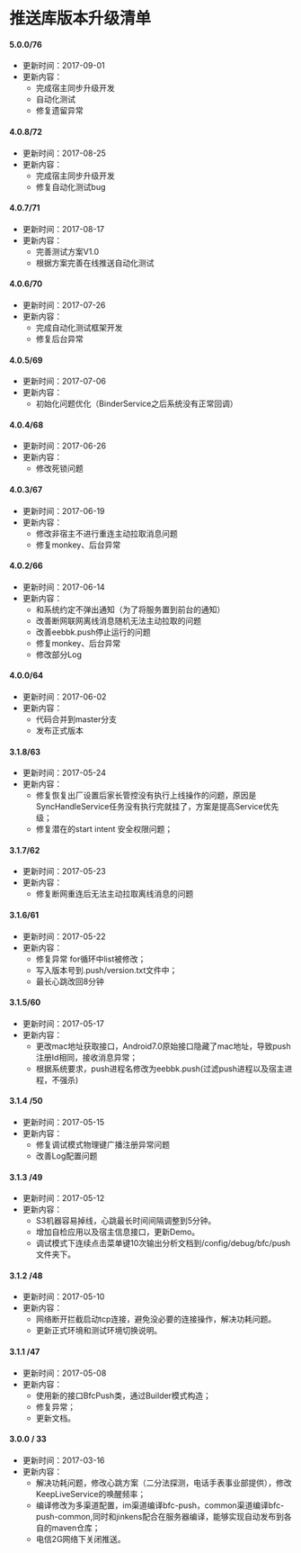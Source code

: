 # 推送库版本升级清单
#### 5.0.0/76
+ 更新时间：2017-09-01
+ 更新内容：
    + 完成宿主同步升级开发
    + 自动化测试
    + 修复遗留异常

#### 4.0.8/72
+ 更新时间：2017-08-25
+ 更新内容：
    + 完成宿主同步升级开发
    + 修复自动化测试bug

#### 4.0.7/71
+ 更新时间：2017-08-17
+ 更新内容：
    + 完善测试方案V1.0
    + 根据方案完善在线推送自动化测试

#### 4.0.6/70
+ 更新时间：2017-07-26
+ 更新内容：
    + 完成自动化测试框架开发
    + 修复后台异常

#### 4.0.5/69
+ 更新时间：2017-07-06
+ 更新内容：
    + 初始化问题优化（BinderService之后系统没有正常回调）
    
#### 4.0.4/68
+ 更新时间：2017-06-26
+ 更新内容：
    + 修改死锁问题
    
#### 4.0.3/67
+ 更新时间：2017-06-19
+ 更新内容：
    + 修改非宿主不进行重连主动拉取消息问题
    + 修复monkey、后台异常
    
#### 4.0.2/66
+ 更新时间：2017-06-14
+ 更新内容：
    + 和系统约定不弹出通知（为了将服务置到前台的通知）
    + 改善断网联网离线消息随机无法主动拉取的问题
    + 改善eebbk.push停止运行的问题
    + 修复monkey、后台异常
    + 修改部分Log

#### 4.0.0/64

+ 更新时间：2017-06-02
+ 更新内容：
    + 代码合并到master分支
    + 发布正式版本

#### 3.1.8/63

+ 更新时间：2017-05-24
+ 更新内容：
    + 修复恢复出厂设置后家长管控没有执行上线操作的问题，原因是SyncHandleService任务没有执行完就挂了，方案是提高Service优先级；
    + 修复潜在的start intent 安全权限问题；

#### 3.1.7/62

+ 更新时间：2017-05-23
+ 更新内容：
    + 修复断网重连后无法主动拉取离线消息的问题
    
    
#### 3.1.6/61

+ 更新时间：2017-05-22
+ 更新内容：
    + 修复异常 for循环中list被修改；
    + 写入版本号到.push/version.txt文件中；
    + 最长心跳改回8分钟
    
#### 3.1.5/60

+ 更新时间：2017-05-17
+ 更新内容：
    + 更改mac地址获取接口，Android7.0原始接口隐藏了mac地址，导致push注册Id相同，接收消息异常；
    + 根据系统要求，push进程名修改为eebbk.push(过滤push进程以及宿主进程，不强杀)

#### 3.1.4 /50

+ 更新时间：2017-05-15
+ 更新内容：
    + 修复调试模式物理键广播注册异常问题
    + 改善Log配置问题
    
#### 3.1.3 /49

+ 更新时间：2017-05-12
+ 更新内容：
    + S3机器容易掉线，心跳最长时间间隔调整到5分钟。
    + 增加自检应用以及宿主信息接口，更新Demo。
    + 调试模式下连续点击菜单键10次输出分析文档到/config/debug/bfc/push文件夹下。
    
#### 3.1.2 /48

+ 更新时间：2017-05-10
+ 更新内容：
    + 网络断开拦截启动tcp连接，避免没必要的连接操作，解决功耗问题。
    + 更新正式环境和测试环境切换说明。
    
#### 3.1.1 /47

+ 更新时间：2017-05-08
+ 更新内容：
    + 使用新的接口BfcPush类，通过Builder模式构造；
    + 修复异常；
    + 更新文档。

#### 3.0.0 / 33
+ 更新时间：2017-03-16
+ 更新内容：
    + 解决功耗问题，修改心跳方案（二分法探测，电话手表事业部提供），修改KeepLiveService的唤醒频率；
    + 编译修改为多渠道配置，im渠道编译bfc-push，common渠道编译bfc-push-common,同时和jinkens配合在服务器编译，能够实现自动发布到各自的maven仓库；
    + 电信2G网络下关闭推送。
